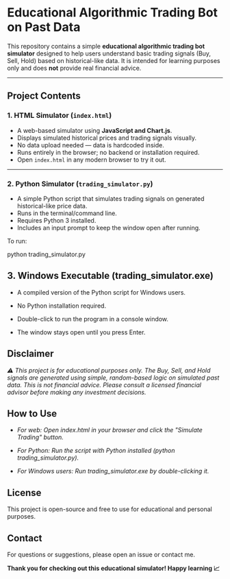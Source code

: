 # Educational Algorithmic Trading Bot on Past Data

This repository contains a simple **educational algorithmic trading bot simulator** designed to help users understand basic trading signals (Buy, Sell, Hold) based on historical-like data. It is intended for learning purposes only and does **not** provide real financial advice.

---

## Project Contents

### 1. HTML Simulator (`index.html`)

- A web-based simulator using **JavaScript and Chart.js**.
- Displays simulated historical prices and trading signals visually.
- No data upload needed — data is hardcoded inside.
- Runs entirely in the browser; no backend or installation required.
- Open `index.html` in any modern browser to try it out.

---

### 2. Python Simulator (`trading_simulator.py`)

- A simple Python script that simulates trading signals on generated historical-like price data.
- Runs in the terminal/command line.
- Requires Python 3 installed.
- Includes an input prompt to keep the window open after running.
  
To run:

python trading_simulator.py


## 3. Windows Executable (trading_simulator.exe)
- A compiled version of the Python script for Windows users.

- No Python installation required.

- Double-click to run the program in a console window.

- The window stays open until you press Enter.


## Disclaimer
*⚠️ This project is for educational purposes only.*
*The Buy, Sell, and Hold signals are generated using simple, random-based logic on simulated past data. This is not financial advice.*
*Please consult a licensed financial advisor before making any investment decisions.*


## How to Use
- *For web: Open index.html in your browser and click the "Simulate Trading" button.*

- *For Python: Run the script with Python installed (python trading_simulator.py).*

- *For Windows users: Run trading_simulator.exe by double-clicking it.*

## License
This project is open-source and free to use for educational and personal purposes.

## Contact
For questions or suggestions, please open an issue or contact me.


**Thank you for checking out this educational simulator! Happy learning 📈**
